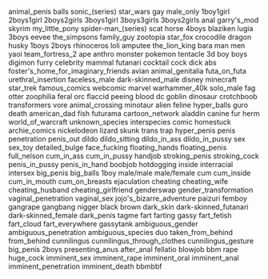 animal_penis balls sonic_(series) star_wars gay male_only 1boy1girl 2boys1girl 2boys2girls 3boys1girl 3boys3girls 3boys2girls anal garry's_mod skyrim my_little_pony spider-man_(series) scat horse 4boys blaziken lugia 3boys eevee the_simpsons family_guy zootopia star_fox crocodile dragon husky 1boys 2boys rhinoceros loli amputee the_lion_king bara man men yaoi team_fortress_2 ape anthro monster pokemon tentacle 3d boy boys digimon furry celebrity mammal futanari cocktail cock dick abs foster's_home_for_imaginary_friends avian animal_genitalia futa_on_futa urethral_insertion faceless_male dark-skinned_male disney minecraft star_trek famous_comics webcomic marvel warhammer_40k solo_male fag otter zoophilia feral orc flaccid peeing blood dc goblin dinosaur crotchboob transformers vore animal_crossing minotaur alien feline hyper_balls guro death american_dad fish futurama cartoon_network aladdin canine fur herm world_of_warcraft unknown_species interspecies comic homestuck archie_comics nickelodeon lizard skunk trans trap hyper_penis penis penetration penis_out dildo dildo_sitting dildo_in_ass dildo_in_pussy sex sex_toy detailed_bulge face_fucking floating_hands floating_penis full_nelson cum_in_ass cum_in_pussy handjob stroking_penis stroking_cock penis_in_pussy penis_in_hand boobjob hotdogging inside interracial intersex big_penis big_balls 1boy male/male male/female cum cum_inside cum_in_mouth cum_on_breasts ejaculation cheating cheating_wife cheating_husband cheating_girlfriend genderswap gender_transformation vaginal_penetration vaginal_sex jojo's_bizarre_adventure paizuri femboy gangrape gangbang nigger black brown dark_skin dark-skinned_futanari dark-skinned_female dark_penis tagme fart farting gassy fart_fetish fart_cloud fart_everywhere gassytank ambiguous_gender ambiguous_penetration ambiguous_species duo taken_from_behind from_behind cunnilingus cunnilingus_through_clothes cunnilingus_gesture big_penis 2boys presenting_anus after_anal fellatio blowjob bbm rape huge_cock imminent_sex imminent_rape imminent_oral imminent_anal imminent_penetration imminent_death bbmbbf
